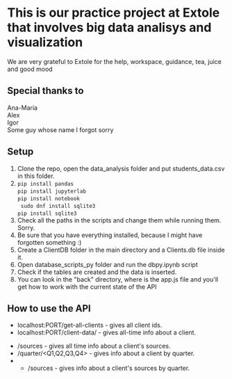 # This is our practice project at Extole that involves big data analisys and visualization
We are very grateful to Extole for the help, workspace, guidance, tea, juice and good mood
## Special thanks to
Ana-Maria\
Alex\
Igor\
Some guy whose name I forgot sorry
## Setup
1. Clone the repo, open the data_analysis folder and put students_data.csv in this folder.
2. ```pip install pandas```\
```pip install jupyterlab```\
```pip install notebook```\
``` sudo dnf install sqlite3```\
```pip install sqlite3```
3. Check all the paths in the scripts and change them while running them. Sorry.
4. Be sure that you have everything installed, because I might have forgotten something :)
5. Create a ClientDB folder in the main directory and a Clients.db file inside it.
6. Open database_scripts_py folder and run the dbpy.ipynb script
7. Check if the tables are created and the data is inserted.
8. You can look in the "back" directory, where is the app.js file and you'll get how to work with the current state of the API

## How to use the API
* localhost:PORT/get-all-clients - gives all client ids.
* localhost:PORT/client-data/<client-id> - gives all-time info about a client.
+ /sources - gives all time info about a client's sources.
+ /quarter/<Q1,Q2,Q3,Q4> - gives info about a client by quarter.
+ + /sources - gives info about a client's sources by quarter.

